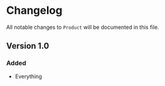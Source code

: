 # Changelog

All notable changes to `Product` will be documented in this file.

## Version 1.0

### Added
- Everything
